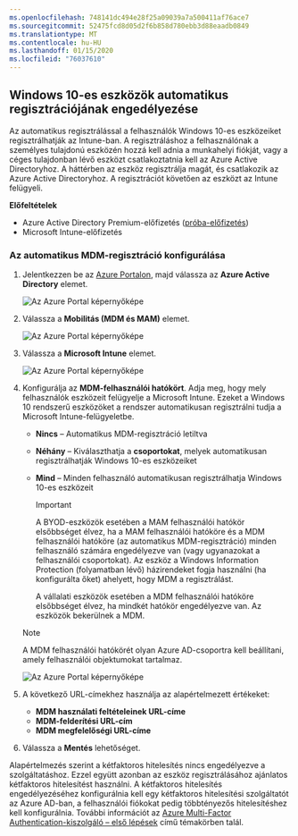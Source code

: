 ```yaml
---
ms.openlocfilehash: 748141dc494e28f25a09039a7a500411af76ace7
ms.sourcegitcommit: 52475fcd8d05d2f6b858d780ebb3d88eaadb0849
ms.translationtype: MT
ms.contentlocale: hu-HU
ms.lasthandoff: 01/15/2020
ms.locfileid: "76037610"
---
```

## <a name="enable-windows-10-automatic-enrollment"></a>Windows 10-es eszközök automatikus regisztrációjának engedélyezése

Az automatikus regisztrálással a felhasználók Windows 10-es eszközeiket regisztrálhatják az Intune-ban. A regisztráláshoz a felhasználónak a személyes tulajdonú eszközén hozzá kell adnia a munkahelyi fiókját, vagy a céges tulajdonban lévő eszközt csatlakoztatnia kell az Azure Active Directoryhoz. A háttérben az eszköz regisztrálja magát, és csatlakozik az Azure Active Directoryhoz. A regisztrációt követően az eszközt az Intune felügyeli.

**Előfeltételek**

- Azure Active Directory Premium-előfizetés ([próba-előfizetés](https://go.microsoft.com/fwlink/?LinkID=816845))
- Microsoft Intune-előfizetés

### <a name="configure-automatic-mdm-enrollment"></a>Az automatikus MDM-regisztráció konfigurálása

1. Jelentkezzen be az [Azure Portalon](https://portal.azure.com), majd válassza az **Azure Active Directory** elemet.

   ![Az Azure Portal képernyőképe](../enrollment/media/windows-enroll/auto-enroll-azure-main.png)

2. Válassza a **Mobilitás (MDM és MAM)** elemet.

   ![Az Azure Portal képernyőképe](../enrollment/media/windows-enroll/auto-enroll-mdm.png)

3. Válassza a **Microsoft Intune** elemet.

   ![Az Azure Portal képernyőképe](../enrollment/media/windows-enroll/auto-enroll-intune.png)

4. Konfigurálja az **MDM-felhasználói hatókört**. Adja meg, hogy mely felhasználók eszközeit felügyelje a Microsoft Intune. Ezeket a Windows 10 rendszerű eszközöket a rendszer automatikusan regisztrálni tudja a Microsoft Intune-felügyeletbe.

   - **Nincs** – Automatikus MDM-regisztráció letiltva
   - **Néhány** – Kiválaszthatja a **csoportokat**, melyek automatikusan regisztrálhatják Windows 10-es eszközeiket
   - **Mind** – Minden felhasználó automatikusan regisztrálhatja Windows 10-es eszközeit

      > [!IMPORTANT]
      > A BYOD-eszközök esetében a MAM felhasználói hatókör elsőbbséget élvez, ha a MAM felhasználói hatóköre és a MDM felhasználói hatóköre (az automatikus MDM-regisztráció) minden felhasználó számára engedélyezve van (vagy ugyanazokat a felhasználói csoportokat). Az eszköz a Windows Information Protection (folyamatban lévő) házirendeket fogja használni (ha konfigurálta őket) ahelyett, hogy MDM a regisztrálást.
      >
      > A vállalati eszközök esetében a MDM felhasználói hatóköre elsőbbséget élvez, ha mindkét hatókör engedélyezve van. Az eszközök bekerülnek a MDM.

   > [!NOTE]
   > A MDM felhasználói hatókörét olyan Azure AD-csoportra kell beállítani, amely felhasználói objektumokat tartalmaz.

   ![Az Azure Portal képernyőképe](../enrollment/media/windows-enroll/auto-enroll-scope.png)

5. A következő URL-címekhez használja az alapértelmezett értékeket:
    - **MDM használati feltételeinek URL-címe**
    - **MDM-felderítési URL-cím**
    - **MDM megfelelőségi URL-címe**

6. Válassza a **Mentés** lehetőséget.

Alapértelmezés szerint a kétfaktoros hitelesítés nincs engedélyezve a szolgáltatáshoz. Ezzel együtt azonban az eszköz regisztrálásához ajánlatos kétfaktoros hitelesítést használni. A kétfaktoros hitelesítés engedélyezéséhez konfigurálnia kell egy kétfaktoros hitelesítési szolgáltatót az Azure AD-ban, a felhasználói fiókokat pedig többtényezős hitelesítéshez kell konfigurálnia. További információt az [Azure Multi-Factor Authentication-kiszolgáló – első lépések](https://docs.microsoft.com/azure/multi-factor-authentication/multi-factor-authentication-get-started-cloud) című témakörben talál.
